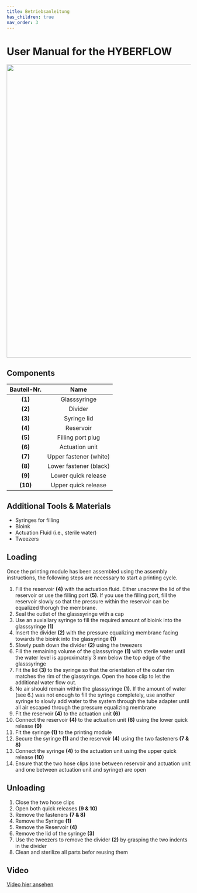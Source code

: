 ```yaml
---
title: Betriebsanleitung
has_children: true
nav_order: 3
---
```


# User Manual for the HYBERFLOW

<p align="center">
  <img src="../Abbildungen/Übersicht.svg" width=800>
</p>

## Components

| Bauteil-Nr. | Name |
| :----: | :----: |
| **(1)** | Glasssyringe |
| **(2)** | Divider |
| **(3)** | Syringe lid |
| **(4)** | Reservoir |
| **(5)** | Filling port plug |
| **(6)** | Actuation unit |
| **(7)** | Upper fastener (white) |
| **(8)** | Lower fastener (black) |
| **(9)** | Lower quick release |
| **(10)** | Upper quick release |

## Additional Tools & Materials

- Syringes for filling
- Bioink
- Actuation Fluid (i.e., sterile water)
- Tweezers 

## Loading 

Once the printing module has been assembled using the assembly instructions, the following steps are necessary to start a printing cycle.
<br>
1. Fill the reservoir **(4)** with the actuation fluid. Either unscrew the lid of the reservoir or use the filling port **(5)**. If you use the filling port, fill the reservoir slowly so that the pressure within the reservoir can be equalized thorugh the membrane.
2. Seal the outlet of the glasssyringe with a cap
3. Use an auxiallary syringe to fill the required amount of bioink into the glasssyringe **(1)**
4. Insert the divider **(2)** with the pressure equalizing membrane facing towards the bioink into the glassyringe **(1)**
5. Slowly push down the divider **(2)** using the tweezers
6. Fill the remaining volume of the glasssyringe **(1)** with sterile water until the water level is approximately 3 mm below the top edge of the glasssyringe
7. Fit the lid **(3)** to the syringe so that the orientation of the outer rim matches the rim of the glassyringe. Open the hose clip to let the additional water flow out.
8. No air should remain within the glasssyringe **(1)**. If the amount of water (see 6.) was not enough to fill the syringe completely, use another syringe to slowly add water to the system through the tube adapter until all air escaped through the pressure equalizing membrane
9. Fit the reservoir **(4)** to the actuation unit **(6)**
10. Connect the reservoir **(4)** to the actuation unit **(6)** using the lower quick release **(9)**
11. Fit the syringe **(1)** to the printing module
12. Secure the syringe **(1)** and the reservoir **(4)** using the two fasteners **(7 & 8)**
13. Connect the syringe **(4)** to the actuation unit using the upper quick release **(10)**
14. Ensure that the two hose clips (one between reservoir and actuation unit and one between actuation unit and syringe) are open

## Unloading

1. Close the two hose clips
2. Open both quick releases **(9 & 10)**
3. Remove the fasteners **(7 & 8)**
4. Remove the Syringe **(1)**
5. Remove the Reservoir **(4)**
6. Remove the lid of the syringe **(3)**
7. Use the tweezers to remove the divider **(2)** by grasping the two indents in the divider
8. Clean and sterilize all parts befor reusing them

## Video
[Video hier ansehen](https://github.com/LnBdd/hyberflow/blob/main/Abbildungen/Hydraulic_printing_module_mirrored.mp4)
